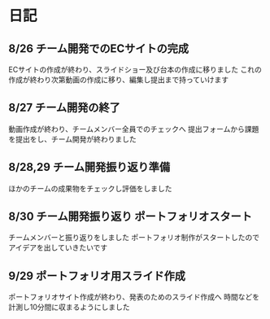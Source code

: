 # 日記
## 8/26 チーム開発でのECサイトの完成
ECサイトの作成が終わり、スライドショー及び台本の作成に移りました
これの作成が終わり次第動画の作成に移り、編集し提出まで持っていけます

## 8/27 チーム開発の終了
動画作成が終わり、チームメンバー全員でのチェックへ
提出フォームから課題を提出をし、チーム開発が終わりました

## 8/28,29 チーム開発振り返り準備
ほかのチームの成果物をチェックし評価をしました

## 8/30 チーム開発振り返り ポートフォリオスタート
チームメンバーと振り返りをしました
ポートフォリオ制作がスタートしたのでアイデアを出していきたいです

## 9/29 ポートフォリオ用スライド作成
ポートフォリオサイト作成が終わり、発表のためのスライド作成へ
時間などを計測し10分間に収まるようにしました
